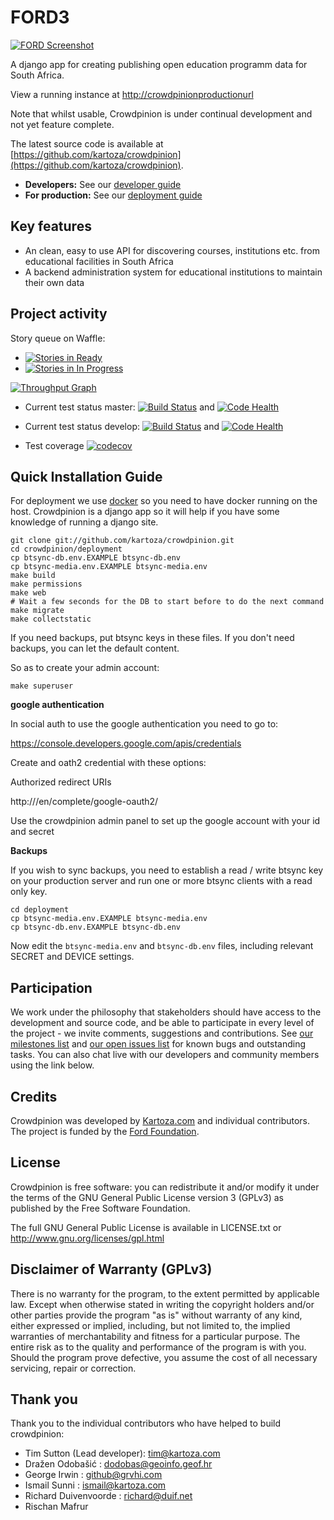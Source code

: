# FORD3 

[![FORD Screenshot](http://crowdpinionscreenshoturl)](http://crowdpinionproductionurl)


A django app for creating publishing open education programm data for South Africa. 

View a running instance at [http://crowdpinionproductionurl](http://crowdpinionproductionurl)


Note that whilst usable, Crowdpinion is under continual development and not
yet feature complete.

The latest source code is available at 
[https://github.com/kartoza/crowdpinion](https://github.com/kartoza/crowdpinion).

* **Developers:** See our [developer guide](README-dev.md)
* **For production:** See our [deployment guide](README-docker.md)


## Key features

* An clean, easy to use API for discovering courses, institutions etc. from educational facilities in South Africa
* A backend administration system for educational institutions to maintain their own data

## Project activity

Story queue on Waffle:

* [![Stories in Ready](https://badge.waffle.io/kartoza/crowdpinion.svg?label=ready&title=Ready)](http://waffle.io/kartoza/crowdpinion) 
* [![Stories in In Progress](https://badge.waffle.io/kartoza/crowdpinion.svg?label=in%20progress&title=In%20Progress)](http://waffle.io/kartoza/crowdpinion)

[![Throughput Graph](https://graphs.waffle.io/kartoza/crowdpinion/throughput.svg)](https://waffle.io/kartoza/crowdpinion/metrics)

* Current test status master: [![Build Status](https://travis-ci.org/inasafe/inasafe.svg?branch=master)](https://travis-ci.org/inasafe/inasafe) and
[![Code Health](https://landscape.io/github/kartoza/crowdpinion/master/landscape.svg?style=flat)](https://landscape.io/github/kartoza/crowdpinion/master)

* Current test status develop: [![Build Status](https://travis-ci.org/inasafe/inasafe.svg?branch=develop)](https://travis-ci.org/inasafe/inasafe) and
[![Code Health](https://landscape.io/github/kartoza/crowdpinion/develop/landscape.svg?style=flat)](https://landscape.io/github/kartoza/crowdpinion/develop)

* Test coverage [![codecov](https://codecov.io/gh/kartoza/crowdpinion/branch/develop/graph/badge.svg)](https://codecov.io/gh/kartoza/crowdpinion)



## Quick Installation Guide

For deployment we use [docker](http://docker.com) so you need to have docker 
running on the host. Crowdpinion is a django app so it will help if you have
some knowledge of running a django site.

```
git clone git://github.com/kartoza/crowdpinion.git
cd crowdpinion/deployment
cp btsync-db.env.EXAMPLE btsync-db.env
cp btsync-media.env.EXAMPLE btsync-media.env
make build
make permissions
make web
# Wait a few seconds for the DB to start before to do the next command
make migrate
make collectstatic
```

If you need backups, put btsync keys in these files. If you don't need backups, 
you can let the default content.

So as to create your admin account:
```
make superuser
```

**google authentication**

In social auth to use the google authentication you need to go to:

https://console.developers.google.com/apis/credentials

Create and oath2 credential with these options:

Authorized redirect URIs

http://<your domain>/en/complete/google-oauth2/

Use the crowdpinion admin panel to set up the google account with your id and
secret


**Backups**

If you wish to sync backups, you need to establish a read / write btsync 
key on your production server and run one or more btsync clients 
with a read only key.

```
cd deployment
cp btsync-media.env.EXAMPLE btsync-media.env
cp btsync-db.env.EXAMPLE btsync-db.env
```

Now edit the ``btsync-media.env`` and ``btsync-db.env`` files, including 
relevant SECRET and DEVICE settings.

## Participation


We work under the philosophy that stakeholders should have access to the
development and source code, and be able to participate in every level of the 
project - we invite comments, suggestions and contributions.  See
[our milestones list](https://github.com/kartoza/crowdpinion/milestones) and
[our open issues list](https://github.com/kartoza/crowdpinion/issues?page=1&state=open)
for known bugs and outstanding tasks. You can also chat live with our developers
and community members using the link below.


## Credits

Crowdpinion was developed by [Kartoza.com](http://kartoza.com) and 
individual contributors. The project is funded by the [Ford Foundation](http://fordfoundation.org).

## License

Crowdpinion is free software: you can redistribute it and/or modify it
under the terms of the GNU General Public License version 3 (GPLv3) as
published by the Free Software Foundation.

The full GNU General Public License is available in LICENSE.txt or
http://www.gnu.org/licenses/gpl.html


## Disclaimer of Warranty (GPLv3)

There is no warranty for the program, to the extent permitted by
applicable law. Except when otherwise stated in writing the copyright
holders and/or other parties provide the program "as is" without warranty
of any kind, either expressed or implied, including, but not limited to,
the implied warranties of merchantability and fitness for a particular
purpose. The entire risk as to the quality and performance of the program
is with you. Should the program prove defective, you assume the cost of
all necessary servicing, repair or correction.

## Thank you

Thank you to the individual contributors who have helped to build crowdpinion:

* Tim Sutton (Lead developer): tim@kartoza.com
* Dražen Odobašić : dodobas@geoinfo.geof.hr
* George Irwin : github@grvhi.com
* Ismail Sunni : ismail@kartoza.com
* Richard Duivenvoorde : richard@duif.net
* Rischan Mafrur

